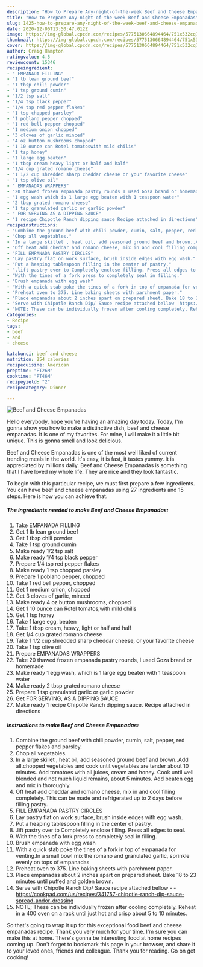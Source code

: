 ```yaml
---
description: "How to Prepare Any-night-of-the-week Beef and Cheese Empanadas"
title: "How to Prepare Any-night-of-the-week Beef and Cheese Empanadas"
slug: 1425-how-to-prepare-any-night-of-the-week-beef-and-cheese-empanadas
date: 2020-12-06T13:50:47.012Z
image: https://img-global.cpcdn.com/recipes/5775130664894464/751x532cq70/beef-and-cheese-empanadas-recipe-main-photo.jpg
thumbnail: https://img-global.cpcdn.com/recipes/5775130664894464/751x532cq70/beef-and-cheese-empanadas-recipe-main-photo.jpg
cover: https://img-global.cpcdn.com/recipes/5775130664894464/751x532cq70/beef-and-cheese-empanadas-recipe-main-photo.jpg
author: Craig Hampton
ratingvalue: 4.5
reviewcount: 15346
recipeingredient:
- " EMPANADA FILLING"
- "1 lb lean ground beef"
- "1 tbsp chili powder"
- "1 tsp ground cumin"
- "1/2 tsp salt"
- "1/4 tsp black pepper"
- "1/4 tsp red pepper flakes"
- "1 tsp chopped parsley"
- "1 poblano pepper chopped"
- "1 red bell pepper chopped"
- "1 medium onion chopped"
- "3 cloves of garlic minced"
- "4 oz button mushrooms chopped"
- "1 10 ounce can Rotel tomatoswith mild chilis"
- "1 tsp honey"
- "1 large egg beaten"
- "1 tbsp cream heavy light or half and half"
- "1/4 cup grated romano cheese"
- "1 1/2 cup shredded sharp cheddar cheese or your favorite cheese"
- "1 tsp olive oil"
- " EMPANADAS WRAPPERS"
- "20 thawed frozen empanada pastry rounds I used Goza brand or homemade"
- "1 egg wash which is 1 large egg beaten with 1 teaspoon water"
- "2 tbsp grated romano cheese"
- "1 tsp granulated garlic or garlic powder"
- " FOR SERVING AS A DIPPING SAUCE"
- "1 recipe Chipotle Ranch dipping sauce Recipe attached in directions"
recipeinstructions:
- "Combine the ground beef with chili powder, cumin, salt, pepper, red pepper flakes and parsley."
- "Chop all vegetables."
- "In a large skillet , heat oil, add seasoned ground beef and brown..Add all.chopped vegetables and cook until.vegetables are tender about 10 minutes. Add tomatoes with all juices, cream and honey. Cook until well blended and not much liquid remains, about 5 minutes. Add beaten egg and mix in thoroughly."
- "Off heat add cheddar and romano cheese, mix in and cool filling completely. This can be made and refrigerated up to 2 days before filling pastry."
- "FILL EMPANADA PASTRY CIRCLES"
- "Lay pastry flat on work surface, brush inside edges with egg wash."
- "Put a heaping tablespoon filling in the center of pastry."
- ".lift pastry over to Completely enclose filling. Press all edges to seal."
- "With the tines of a fork press to completely seal in filling."
- "Brush empanada with egg wash"
- "With a quick stab poke the tines of a fork in top of empanada for venting.In a small bowl mix the romano and granulated garlic, sprinkle evenly on tops of empanadas"
- "Preheat oven to 375. Line baking sheets with parchment paper."
- "Place empanadas about 2 inches apart on prepared sheet. Bake 18 to 23 minutes until puffed and golden brown."
- "Serve with Chipotle Ranch Dip/ Sauce recipe attached bellow  https://cookpad.com/us/recipes/341757-chipotle-ranch-dip-sauce-spread-andor-dressing"
- "NOTE; These can be individually frozen after cooling completely. Reheat in a 400 oven on a rack until just hot and crisp about 5 to 10 minutes."
categories:
- Recipe
tags:
- beef
- and
- cheese

katakunci: beef and cheese 
nutrition: 254 calories
recipecuisine: American
preptime: "PT26M"
cooktime: "PT46M"
recipeyield: "2"
recipecategory: Dinner

---
```



![Beef and Cheese Empanadas](https://img-global.cpcdn.com/recipes/5775130664894464/751x532cq70/beef-and-cheese-empanadas-recipe-main-photo.jpg)

Hello everybody, hope you're having an amazing day today. Today, I'm gonna show you how to make a distinctive dish, beef and cheese empanadas. It is one of my favorites. For mine, I will make it a little bit unique. This is gonna smell and look delicious.



Beef and Cheese Empanadas is one of the most well liked of current trending meals in the world. It's easy, it is fast, it tastes yummy. It is appreciated by millions daily. Beef and Cheese Empanadas is something that I have loved my whole life. They are nice and they look fantastic.


To begin with this particular recipe, we must first prepare a few ingredients. You can have beef and cheese empanadas using 27 ingredients and 15 steps. Here is how you can achieve that.

<!--inarticleads1-->

##### The ingredients needed to make Beef and Cheese Empanadas:

1. Take  EMPANADA FILLING
1. Get 1 lb lean ground beef
1. Get 1 tbsp chili powder
1. Take 1 tsp ground cumin
1. Make ready 1/2 tsp salt
1. Make ready 1/4 tsp black pepper
1. Prepare 1/4 tsp red pepper flakes
1. Make ready 1 tsp chopped parsley
1. Prepare 1 poblano pepper, chopped
1. Take 1 red bell pepper, chopped
1. Get 1 medium onion, chopped
1. Get 3 cloves of garlic, minced
1. Make ready 4 oz button mushrooms, chopped
1. Get 1 10 ounce can Rotel tomatos,with mild chilis
1. Get 1 tsp honey
1. Take 1 large egg, beaten
1. Take 1 tbsp cream, heavy, light or half and half
1. Get 1/4 cup grated romano cheese
1. Take 1 1/2 cup shredded sharp cheddar cheese, or your favorite cheese
1. Take 1 tsp olive oil
1. Prepare  EMPANADAS WRAPPERS
1. Take 20 thawed frozen empanada pastry rounds, I used Goza brand or homemade
1. Make ready 1 egg wash, which is 1 large egg beaten with 1 teaspoon water
1. Make ready 2 tbsp grated romano cheese
1. Prepare 1 tsp granulated garlic or garlic powder
1. Get  FOR SERVING, AS A DIPPING SAUCE
1. Make ready 1 recipe Chipotle Ranch dipping sauce. Recipe attached in directions




<!--inarticleads2-->

##### Instructions to make Beef and Cheese Empanadas:

1. Combine the ground beef with chili powder, cumin, salt, pepper, red pepper flakes and parsley.
1. Chop all vegetables.
1. In a large skillet , heat oil, add seasoned ground beef and brown..Add all.chopped vegetables and cook until.vegetables are tender about 10 minutes. Add tomatoes with all juices, cream and honey. Cook until well blended and not much liquid remains, about 5 minutes. Add beaten egg and mix in thoroughly.
1. Off heat add cheddar and romano cheese, mix in and cool filling completely. This can be made and refrigerated up to 2 days before filling pastry.
1. FILL EMPANADA PASTRY CIRCLES
1. Lay pastry flat on work surface, brush inside edges with egg wash.
1. Put a heaping tablespoon filling in the center of pastry.
1. .lift pastry over to Completely enclose filling. Press all edges to seal.
1. With the tines of a fork press to completely seal in filling.
1. Brush empanada with egg wash
1. With a quick stab poke the tines of a fork in top of empanada for venting.In a small bowl mix the romano and granulated garlic, sprinkle evenly on tops of empanadas
1. Preheat oven to 375. Line baking sheets with parchment paper.
1. Place empanadas about 2 inches apart on prepared sheet. Bake 18 to 23 minutes until puffed and golden brown.
1. Serve with Chipotle Ranch Dip/ Sauce recipe attached bellow -  - https://cookpad.com/us/recipes/341757-chipotle-ranch-dip-sauce-spread-andor-dressing
1. NOTE; These can be individually frozen after cooling completely. Reheat in a 400 oven on a rack until just hot and crisp about 5 to 10 minutes.




So that's going to wrap it up for this exceptional food beef and cheese empanadas recipe. Thank you very much for your time. I'm sure you can make this at home. There's gonna be interesting food at home recipes coming up. Don't forget to bookmark this page in your browser, and share it to your loved ones, friends and colleague. Thank you for reading. Go on get cooking!

